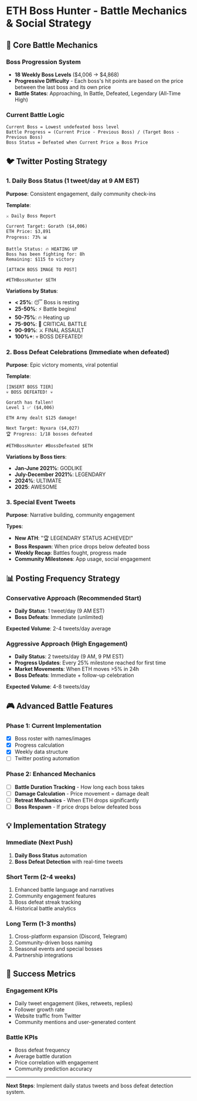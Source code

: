 # ETH Boss Hunter - Battle Mechanics & Social Strategy

## 🎯 Core Battle Mechanics

### Boss Progression System
- **18 Weekly Boss Levels** ($4,006 → $4,868)
- **Progressive Difficulty** - Each boss's hit points are based on the price between the last boss and its own price
- **Battle States**: Approaching, In Battle, Defeated, Legendary (All-Time High)

### Current Battle Logic
```
Current Boss = Lowest undefeated boss level
Battle Progress = (Current Price - Previous Boss) / (Target Boss - Previous Boss)
Boss Status = Defeated when Current Price ≥ Boss Price
```

## 🐦 Twitter Posting Strategy

### 1. **Daily Boss Status** (1 tweet/day at 9 AM EST)
**Purpose**: Consistent engagement, daily community check-ins

**Template**:
```
⚔️ Daily Boss Report

Current Target: Gorath ($4,006)
ETH Price: $3,891
Progress: 73% 📊

Battle Status: 🔥 HEATING UP
Boss has been fighting for: 8h
Remaining: $115 to victory

[ATTACH BOSS IMAGE TO POST]

#ETHBossHunter $ETH
```

**Variations by Status**:
- **< 25%**: 😴 Boss is resting
- **25-50%**: ⚡ Battle begins!  
- **50-75%**: 🔥 Heating up
- **75-90%**: 🚨 CRITICAL BATTLE
- **90-99%**: ⚔️ FINAL ASSAULT
- **100%+**: 💀 BOSS DEFEATED!

### 2. **Boss Defeat Celebrations** (Immediate when defeated)
**Purpose**: Epic victory moments, viral potential

**Template**:
```
[INSERT BOSS TIER]
💀 BOSS DEFEATED! 💀

Gorath has fallen!
Level 1 ✅ ($4,006)

ETH Army dealt $125 damage!

Next Target: Nyxara ($4,027)
🏆 Progress: 1/18 bosses defeated

#ETHBossHunter #BossDefeated $ETH
```
**Variations by Boss tiers**:
- **Jan-June 2021%**: GODLIKE
- **July-December 2021%**: LEGENDARY
- **2024%**: ULTIMATE
- **2025**: AWESOME

### 3. **Special Event Tweets**
**Purpose**: Narrative building, community engagement

**Types**:
- **New ATH**: "🏆 LEGENDARY STATUS ACHIEVED!"
- **Boss Respawn**: When price drops below defeated boss
- **Weekly Recap**: Battles fought, progress made
- **Community Milestones**: App usage, social engagement

## 📊 **Posting Frequency Strategy**

### Conservative Approach (Recommended Start)
- **Daily Status**: 1 tweet/day (9 AM EST)
- **Boss Defeats**: Immediate (unlimited)

**Expected Volume**: 2-4 tweets/day average

### Aggressive Approach (High Engagement)
- **Daily Status**: 2 tweets/day (9 AM, 9 PM EST)
- **Progress Updates**: Every 25% milestone reached for first time
- **Market Movements**: When ETH moves >5% in 24h
- **Boss Defeats**: Immediate + follow-up celebration

**Expected Volume**: 4-8 tweets/day

## 🎮 **Advanced Battle Features**

### Phase 1: Current Implementation
- [x] Boss roster with names/images
- [x] Progress calculation
- [x] Weekly data structure
- [ ] Twitter posting automation

### Phase 2: Enhanced Mechanics
- [ ] **Battle Duration Tracking** - How long each boss takes
- [ ] **Damage Calculation** - Price movement = damage dealt
- [ ] **Retreat Mechanics** - When ETH drops significantly
- [ ] **Boss Respawn** - If price drops below defeated boss

## 💡 **Implementation Strategy**

### Immediate (Next Push)
1. **Daily Boss Status** automation
2. **Boss Defeat Detection** with real-time tweets

### Short Term (2-4 weeks)
1. Enhanced battle language and narratives
2. Community engagement features
3. Boss defeat streak tracking
4. Historical battle analytics

### Long Term (1-3 months)
1. Cross-platform expansion (Discord, Telegram)
2. Community-driven boss naming
3. Seasonal events and special bosses
4. Partnership integrations

## 🎯 **Success Metrics**

### Engagement KPIs
- Daily tweet engagement (likes, retweets, replies)
- Follower growth rate
- Website traffic from Twitter
- Community mentions and user-generated content

### Battle KPIs  
- Boss defeat frequency
- Average battle duration
- Price correlation with engagement
- Community prediction accuracy

---

**Next Steps**: Implement daily status tweets and boss defeat detection system.
